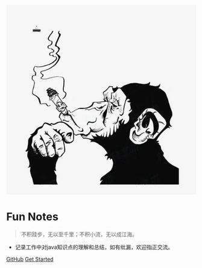 
<style> 
.cover-main img{ 
	width: 180px;
}
</style>
![logo](logo.jpeg)

# Fun Notes

> 不积跬步，无以至千里；不积小流，无以成江海。

- 记录工作中对java知识点的理解和总结，如有纰漏，欢迎指正交流。



[GitHub](https://github.com/funye/funye.github.io)
[Get Started](README.md)

<!-- 背景图片 -->
<!-- ![](_media/bg.png) -->

<!-- 背景色 -->
<!-- ![color]() -->
